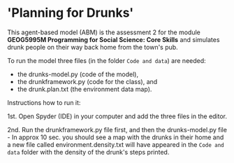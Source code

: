 # 'Planning for Drunks'

This agent-based model (ABM) is the assessment 2 for the module **GEOG5995M Programming for Social Science: Core Skills** and simulates drunk people on their way back home from the town's pub.   

To run the model three files (in the folder `Code and data`) are needed: 

- the drunks-model.py (code of the model),
- the drunkframework.py (code for the class), and
- the drunk.plan.txt (the environment data map).

Instructions how to run it:

1st. Open Spyder (IDE) in your computer and add the three files in the editor.
 
2nd. Run the drunkframework.py file first, and then the drunks-model.py file - In approx 10 sec. you should see a map with the drunks in their home and a new file called environment.density.txt will have appeared in the `Code and data` folder with the density of the drunk's steps printed.
